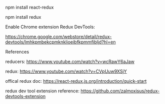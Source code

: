 npm install react-redux


npm install redux


Enable Chrome extension Redux DevTools:

https://chrome.google.com/webstore/detail/redux-devtools/lmhkpmbekcpmknklioeibfkpmmfibljd?hl=en 



References

reducers: https://www.youtube.com/watch?v=wcRawY6aJaw

redux: https://www.youtube.com/watch?v=CVpUuw9XSjY

offical redux doc: https://react-redux.js.org/introduction/quick-start

redux dev tool extension reference: https://github.com/zalmoxisus/redux-devtools-extension

